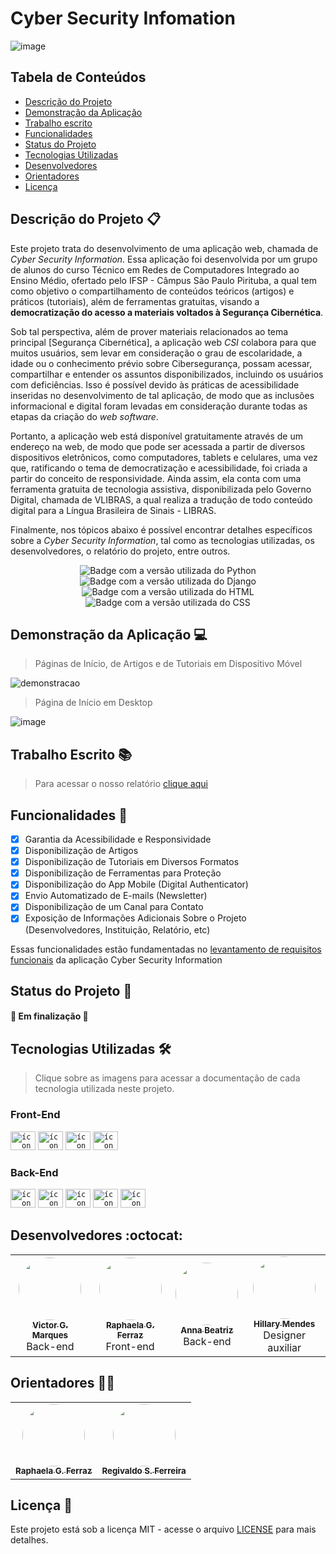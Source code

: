 # Cyber Security Infomation
![image](https://user-images.githubusercontent.com/86068797/166588543-9ff49eb2-8926-4de9-8c27-27d4936941e7.png)


## Tabela de Conteúdos
* [Descrição do Projeto](#descrição-do-projeto-)
* [Demonstração da Aplicação](#demonstração-da-aplicação-)
* [Trabalho escrito](#trabalho-escrito-)
* [Funcionalidades](#funcionalidades-scroll)
* [Status do Projeto](#status-do-projeto-)
* [Tecnologias Utilizadas](#tecnologias-utilizadas-hammer_and_wrench)
* [Desenvolvedores](#desenvolvedores-octocat)
* [Orientadores](#orientadores-)
* [Licença](#licença-)

## Descrição do Projeto 📋
Este projeto trata do desenvolvimento de uma aplicação web, chamada de *Cyber Security Information*. Essa aplicação foi desenvolvida por um grupo de alunos do 
curso Técnico em Redes de Computadores Integrado ao Ensino Médio, ofertado pelo IFSP - Câmpus São Paulo Pirituba, 
a qual tem como objetivo o compartilhamento de conteúdos teóricos (artigos) e práticos (tutoriais), além de ferramentas gratuitas, 
visando a **democratização do acesso a materiais voltados à Segurança Cibernética**.

Sob tal perspectiva, além de prover materiais relacionados ao tema principal [Segurança Cibernética], a aplicação web *CSI* 
colabora para que muitos usuários, sem levar em consideração o grau de escolaridade, a idade ou o conhecimento prévio sobre Cibersegurança, possam acessar, 
compartilhar e entender os assuntos disponibilizados, incluindo os usuários com deficiências. Isso é possível devido às práticas de acessibilidade 
inseridas no desenvolvimento de tal aplicação, de modo que as inclusões informacional e digital foram levadas em consideração 
durante todas as etapas da criação do *web software*.

Portanto, a aplicação web está disponível gratuitamente através de um endereço na web, de modo que pode ser acessada a partir 
de diversos dispositivos eletrônicos, como computadores, tablets e celulares, uma vez que, ratificando o tema de democratização e acessibilidade, 
foi criada a partir do conceito de responsividade. Ainda assim, ela conta com uma ferramenta gratuita de tecnologia assistiva, disponibilizada 
pelo Governo Digital, chamada de VLIBRAS, a qual realiza a tradução de todo conteúdo digital para a Língua Brasileira de Sinais - LIBRAS.

Finalmente, nos tópicos abaixo é possível encontrar detalhes específicos sobre a *Cyber Security Information*, tal como as tecnologias utilizadas, 
os desenvolvedores, o relatório do projeto, entre outros.

<div align="center">
    <img alt="Badge com a versão utilizada do Python" src="https://img.shields.io/static/v1?label=PYTHON&message=3.9.9&color=blue&style=for-the-badge&logo=Python"/>
    <img alt="Badge com a versão utilizada do Django" src="https://img.shields.io/static/v1?label=DJANGO&message=4.0.1&color=brightgreen&style=for-the-badge&logo=DJANGO&logoColor=green"/>
    <img alt="Badge com a versão utilizada do HTML" src="https://img.shields.io/static/v1?label=HTML&message=V5&color=yellow&style=for-the-badge&logo=HTML5&logoColor=yellow"/>
    <img alt="Badge com a versão utilizada do CSS" src="https://img.shields.io/static/v1?label=CSS&message=V3&color=blue&style=for-the-badge&logo=CSS3&logoColor=blue"/>
</div>

## Demonstração da Aplicação 💻

> Páginas de Início, de Artigos e de Tutoriais em Dispositivo Móvel

![demonstracao](https://user-images.githubusercontent.com/86068797/197358539-06dd8d8a-2a37-43ca-9409-9db619570500.png)


> Página de Início em Desktop 

![image](https://user-images.githubusercontent.com/86068797/197358830-04419e74-b605-433e-9bec-7374bf3a2f7f.png)

## Trabalho Escrito 📚

> Para acessar o nosso relatório [clique aqui](relatorio.md)

## Funcionalidades :scroll:

- [x] Garantia da Acessibilidade e Responsividade
- [x] Disponibilização de Artigos
- [x] Disponibilização de Tutoriais em Diversos Formatos
- [x] Disponibilização de Ferramentas para Proteção
- [x] Disponibilização do App Mobile (Digital Authenticator)
- [x] Envio Automatizado de E-mails (Newsletter)
- [x] Disponibilização de um Canal para Contato
- [x] Exposição de Informações Adicionais Sobre o Projeto (Desenvolvedores, Instituição, Relatório, etc)

Essas funcionalidades estão fundamentadas no [levantamento de requisitos funcionais](https://github.com/VictorGM01/cyber_sec_info/blob/main/relatorio.md#etapas-iniciais) da aplicação Cyber Security Information

## Status do Projeto 🔔
#### 🏁 Em finalização 🏁

## Tecnologias Utilizadas :hammer_and_wrench:

> Clique sobre as imagens para acessar a documentação de cada tecnologia utilizada neste projeto.

### Front-End

<code><a title="HTML5" href="https://www.w3schools.com/html/default.asp"><img alt="ícone html" height="30" width="40" src="https://cdn.jsdelivr.net/gh/devicons/devicon/icons/html5/html5-original.svg"></a></code>
<code><a title="CSS3" href="https://www.w3schools.com/css/default.asp"><img alt="ícone css" height="30" width="40" src="https://cdn.jsdelivr.net/gh/devicons/devicon/icons/css3/css3-original.svg"></a></code>
<code><a title="JavaScript" href="https://www.w3schools.com/js/default.asp"><img alt="ícone javascript" height="30" width="40" src="https://cdn.jsdelivr.net/gh/devicons/devicon/icons/javascript/javascript-original.svg" /></a></code>
<code><a title="JQuery" href="https://www.w3schools.com/jquery/default.asp"><img alt="ícone jquery" height="30" width="40" src="https://cdn.jsdelivr.net/gh/devicons/devicon/icons/jquery/jquery-plain-wordmark.svg" /></a></code>

### Back-End

<code><a title="Python" href="https://www.w3schools.com/python/default.asp"><img alt="ícone python" height="30" width="40" src="https://cdn.jsdelivr.net/gh/devicons/devicon/icons/python/python-original.svg"></a></code>
<code><a title="Django" href="https://docs.djangoproject.com/en/4.1/"><img alt="ícone django" height="30" width="40" src="https://cdn.jsdelivr.net/gh/devicons/devicon/icons/django/django-plain.svg"></a></code>
<code><a title="SQLite" href="https://www.sqlite.org/docs.html"><img alt="ícone sqlite" height="30" width="40" src="https://cdn.jsdelivr.net/gh/devicons/devicon/icons/sqlite/sqlite-original.svg"></a></code>
<code><a title="ClearDB MySQL" href="https://devcenter.heroku.com/articles/cleardb"><img alt="ícone mysql" height="30" width="40" src="https://cdn.jsdelivr.net/gh/devicons/devicon/icons/mysql/mysql-original-wordmark.svg"></a></code>
<code><a title="Heroku" href="https://devcenter.heroku.com/categories/reference"><img alt="ícone heroku" height="30" width="40" src="https://cdn.jsdelivr.net/gh/devicons/devicon/icons/heroku/heroku-plain.svg"></a></code>

## Desenvolvedores :octocat:
<table>
    <tr>
    <td align="center"><a href="https://github.com/VictorGM01"><img style="border-radius: 50%;" src="https://avatars.githubusercontent.com/u/86068797?v=4" width="100px;" alt=""/><br><sub><b>Victor G. Marques</b></sub></a><br />Back-end</td>
    <td align="center"><a href="https://github.com/raphaelaferraz"><img style="border-radius: 50%;" src="https://avatars.githubusercontent.com/u/86068799?v=4" width="100px;" alt=""/><br><sub><b>Raphaela G. Ferraz</b></sub></a><br>Front-end</td>
    <td align="center"><a href="https://github.com/Anninha1411"><img style="border-radius: 50%;" src="https://avatars.githubusercontent.com/u/86080382?v=4" width="100px;" alt=""/><br><sub><b>Anna Beatriz</b></sub></a><br>Back-end</td>
    <td align="center"><a href="https://github.com/heyyyhill"><img style="border-radius: 50%;" src="https://avatars.githubusercontent.com/u/85965087?v=4" width="100px;" alt=""/><br><sub><b>Hillary Mendes</b></sub></a><br>Designer auxiliar</td>
    </tr>
</table>

## Orientadores 👨‍🔬
<table>
    <tr>
    <td align="center"><a href="https://github.com/adrianoferruzzi"><img style="border-radius: 50%;" src="https://avatars.githubusercontent.com/u/16050067?v=4" width="100px;" alt=""/><br><sub><b>Raphaela G. Ferraz</b></sub></a></td>
    <td align="center"><a href="https://github.com/regivaldo717"><img style="border-radius: 50%;" src="https://avatars.githubusercontent.com/u/66335296?v=4" width="100px;" alt=""/><br><sub><b>Regivaldo S. Ferreira</b></sub></a></td>
    </tr>
</table>

## Licença 📄
Este projeto está sob a licença MIT - acesse o arquivo [LICENSE](LICENSE) para mais detalhes.